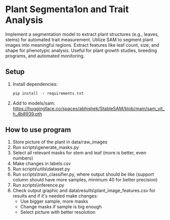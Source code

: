 # Plant Segmenta1on and Trait Analysis

Implement a segmentation model to extract plant structures (e.g., leaves, stems) for automated trait
measurement. Utilize SAM to segment plant images into meaningful regions.
Extract features like leaf count, size, and shape for phenotypic analysis. Useful for plant growth studies,
breeding programs, and automated monitoring.

## Setup
1. Install dependencies:
   ```bash
   pip install -r requirements.txt
2. Add to models/sam:
   https://huggingface.co/spaces/abhishek/StableSAM/blob/main/sam_vit_h_4b8939.pth

## How to use program

1. Store picture of the plant in data/raw_images
2. Run scripts\generate_masks.py
3. Select all relevant masks for stem and leaf (more is better, even numbers)
4. Make changes in labels.csv
5. Run scripts\utils\dataset.py
6. Run scripts\train_classifier.py, where output should be like (support column should have more samples, minimum 40 for better precision)
7. Run scripts\inference.py
8. Check output graphic and data\results\plant_image_features.csv for results and if it's needed make changes:
   - Use bigger sample, more masks
   - Change masks if sample is big enough
   - Select picture with better resolution

